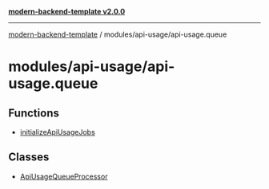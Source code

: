 [**modern-backend-template v2.0.0**](../../../README.md)

***

[modern-backend-template](../../../modules.md) / modules/api-usage/api-usage.queue

# modules/api-usage/api-usage.queue

## Functions

- [initializeApiUsageJobs](functions/initializeApiUsageJobs.md)

## Classes

- [ApiUsageQueueProcessor](classes/ApiUsageQueueProcessor.md)
